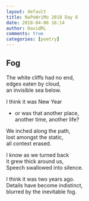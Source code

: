 ```yaml
---  
layout: default  
title: NaPoWriMo 2018 Day 6  
date: 2018-04-06 16:14  
author: DavidRL  
comments: true  
categories: [poetry]
---  
```

## Fog  

The white cliffs had no end,  
edges eaten by cloud,  
an invisible sea below.  

I think it was New Year  
- or was that another place,  
another time, another life?  

We inched along the path,  
lost amongst the static,  
all context erased.  

I know as we turned back  
it grew thick around us,  
Speech swallowed into silence.  

I think it was two years ago.  
Details have become indistinct,  
blurred by the inevitable fog.  
